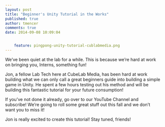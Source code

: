 ```yaml
---
layout: post
title: "Beginner's Unity Tutorial in the Works"
published: true
author: tmencer
comments: true
date: 2014-09-08 10:09:04


    feature: pingpong-unity-tutorial-cublabmedia.png
---
```

We&#8217;ve been quiet at the lab for a while. This is because we&#8217;re hard at work on bringing you, Interns, something fun!

Jon, a fellow Lab Tech here at CubeLab Media, has been hard at work building what we can only call a great beginners guide into building a simple game in Unity. He spent a few hours testing out his method and will be building this fantastic tutorial for your future consumption!

If you&#8217;ve not done it already, go over to our YouTube Channel and subscribe! We&#8217;re going to roll some great stuff out this fall and we don&#8217;t want you to miss it!

Jon is really excited to create this tutorial! Stay tuned, friends!
